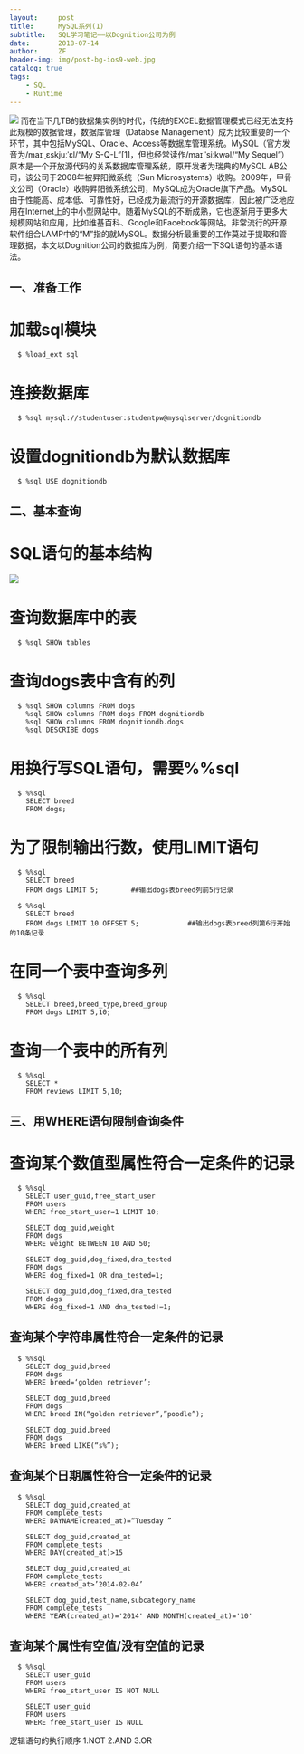 ```yaml
---
layout:     post
title:      MySQL系列(1)
subtitle:   SQL学习笔记——以Dognition公司为例
date:       2018-07-14
author:     ZF
header-img: img/post-bg-ios9-web.jpg
catalog: true
tags:
    - SQL
    - Runtime
--- 
```

![](http://m.qpic.cn/psb?/V12j1VvP2SOs2p/dOe6ehq9qk6XSWJWpUtwhW3jY2SH2JwzWQzf7TRYubs!/b/dAgBAAAAAAAA&bo=dAQ4BAAAAAARF2w!&rf=viewer_4)
而在当下几TB的数据集实例的时代，传统的EXCEL数据管理模式已经无法支持此规模的数据管理，数据库管理（Databse Management）成为比较重要的一个环节，其中包括MySQL、Oracle、Access等数据库管理系统。MySQL（官方发音为/maɪ ˌɛskjuːˈɛl/“My S-Q-L”[1]，但也经常读作/maɪ ˈsiːkwəl/“My Sequel”）原本是一个开放源代码的关系数据库管理系统，原开发者为瑞典的MySQL AB公司，该公司于2008年被昇阳微系统（Sun Microsystems）收购。2009年，甲骨文公司（Oracle）收购昇阳微系统公司，MySQL成为Oracle旗下产品。MySQL由于性能高、成本低、可靠性好，已经成为最流行的开源数据库，因此被广泛地应用在Internet上的中小型网站中。随着MySQL的不断成熟，它也逐渐用于更多大规模网站和应用，比如维基百科、Google和Facebook等网站。非常流行的开源软件组合LAMP中的“M”指的就MySQL。数据分析最重要的工作莫过于提取和管理数据，本文以Dognition公司的数据库为例，简要介绍一下SQL语句的基本语法。

## 一、准备工作
# 加载sql模块
      $ %load_ext sql

# 连接数据库
      $ %sql mysql://studentuser:studentpw@mysqlserver/dognitiondb

# 设置dognitiondb为默认数据库
      $ %sql USE dognitiondb 

## 二、基本查询
# SQL语句的基本结构
![](http://m.qpic.cn/psb?/V12j1VvP2SOs2p/4H95EA.opPCAN.bWQ5GH3LdrwNwZWOgNgExxj*ol1RQ!/b/dDEBAAAAAAAA&bo=6AT.AgAAAAARFzA!&rf=viewer_4)
# 查询数据库中的表
      $ %sql SHOW tables

# 查询dogs表中含有的列
      $ %sql SHOW columns FROM dogs
        %sql SHOW columns FROM dogs FROM dognitiondb
        %sql SHOW columns FROM dognitiondb.dogs
        %sql DESCRIBE dogs

# 用换行写SQL语句，需要%%sql
      $ %%sql
        SELECT breed
        FROM dogs;

# 为了限制输出行数，使用LIMIT语句
      $ %%sql
        SELECT breed
        FROM dogs LIMIT 5;        ##输出dogs表breed列前5行记录

      $ %%sql
        SELECT breed
        FROM dogs LIMIT 10 OFFSET 5;            ##输出dogs表breed列第6行开始的10条记录

# 在同一个表中查询多列
      $ %%sql
        SELECT breed,breed_type,breed_group
        FROM dogs LIMIT 5,10;

# 查询一个表中的所有列
      $ %%sql
        SELECT *
        FROM reviews LIMIT 5,10;

## 三、用WHERE语句限制查询条件
# 查询某个数值型属性符合一定条件的记录
      $ %%sql
        SELECT user_guid,free_start_user
        FROM users
        WHERE free_start_user=1 LIMIT 10;

        SELECT dog_guid,weight
        FROM dogs
        WHERE weight BETWEEN 10 AND 50;

        SELECT dog_guid,dog_fixed,dna_tested
        FROM dogs
        WHERE dog_fixed=1 OR dna_tested=1;

        SELECT dog_guid,dog_fixed,dna_tested
        FROM dogs
        WHERE dog_fixed=1 AND dna_tested!=1;

## 查询某个字符串属性符合一定条件的记录
      $ %%sql
        SELECT dog_guid,breed
        FROM dogs
        WHERE breed=‘golden retriever’;

        SELECT dog_guid,breed
        FROM dogs
        WHERE breed IN(“golden retriever”,”poodle”);

        SELECT dog_guid,breed
        FROM dogs
        WHERE breed LIKE(“s%”);

## 查询某个日期属性符合一定条件的记录
      $ %%sql
        SELECT dog_guid,created_at
        FROM complete_tests
        WHERE DAYNAME(created_at)=“Tuesday ”

        SELECT dog_guid,created_at
        FROM complete_tests
        WHERE DAY(created_at)>15

        SELECT dog_guid,created_at
        FROM complete_tests
        WHERE created_at>’2014-02-04’

        SELECT dog_guid,test_name,subcategory_name
        FROM complete_tests
        WHERE YEAR(created_at)='2014' AND MONTH(created_at)='10'

## 查询某个属性有空值/没有空值的记录
      $ %%sql
        SELECT user_guid
        FROM users
        WHERE free_start_user IS NOT NULL

        SELECT user_guid
        FROM users
        WHERE free_start_user IS NULL



逻辑语句的执行顺序 1.NOT 2.AND 3.OR

